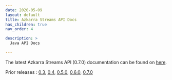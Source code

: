 ```yaml
---
date: 2020-05-09
layout: default
title: Azkarra Streams API Docs
has_children: true
nav_order: 4

description: >
  Java API Docs

---
```


The latest Azkarra Streams API (0.7.0) documentation can be found on [here](/azkarra-streams/apidocs/0.7.0).

Prior releases : [0.3](/azkarra-streams/apidocs/0.3), [0.4](/azkarra-streams/apidocs/0.4), [0.5.0](/azkarra-streams/apidocs/0.5.0), [0.6.0](/azkarra-streams/apidocs/0.6.0), [0.7.0](/azkarra-streams/apidocs/0.7.0)


